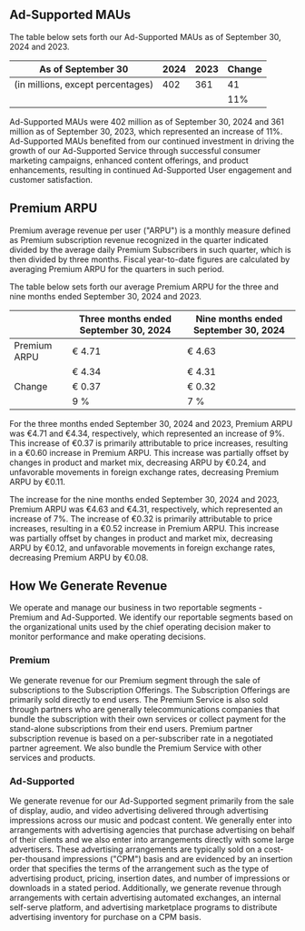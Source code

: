## Ad-Supported MAUs

The table below sets forth our Ad-Supported MAUs as of September 30, 2024 and 2023.

| As of September 30 | 2024 | 2023 | Change |
|--------------------|------|------|--------|
| (in millions, except percentages) | 402   | 361  | 41     |
| | | | 11%  |

Ad-Supported MAUs were 402 million as of September 30, 2024 and 361 million as of September 30, 2023, which represented an increase of 11%. Ad-Supported MAUs benefited from our continued investment in driving the growth of our Ad-Supported Service through successful consumer marketing campaigns, enhanced content offerings, and product enhancements, resulting in continued Ad-Supported User engagement and customer satisfaction.

## Premium ARPU

Premium average revenue per user ("ARPU") is a monthly measure defined as Premium subscription revenue recognized in the quarter indicated divided by the average daily Premium Subscribers in such quarter, which is then divided by three months. Fiscal year-to-date figures are calculated by averaging Premium ARPU for the quarters in such period.

The table below sets forth our average Premium ARPU for the three and nine months ended September 30, 2024 and 2023.

| | Three months ended September 30, 2024 | Nine months ended September 30, 2024 |
|-----------------|----------------------------------------|--------------------------------------|
| Premium ARPU    | € 4.71         | € 4.63       |
|                 | € 4.34         | € 4.31       |
| Change          | € 0.37         | € 0.32       |
|                 | 9 %            | 7 %          |

For the three months ended September 30, 2024 and 2023, Premium ARPU was €4.71 and €4.34, respectively, which represented an increase of 9%. This increase of €0.37 is primarily attributable to price increases, resulting in a €0.60 increase in Premium ARPU. This increase was partially offset by changes in product and market mix, decreasing ARPU by €0.24, and unfavorable movements in foreign exchange rates, decreasing Premium ARPU by €0.11.

The increase for the nine months ended September 30, 2024 and 2023, Premium ARPU was €4.63 and €4.31, respectively, which represented an increase of 7%. The increase of €0.32 is primarily attributable to price increases, resulting in a €0.52 increase in Premium ARPU. This increase was partially offset by changes in product and market mix, decreasing ARPU by €0.12, and unfavorable movements in foreign exchange rates, decreasing Premium ARPU by €0.08.

## How We Generate Revenue

We operate and manage our business in two reportable segments - Premium and Ad-Supported. We identify our reportable segments based on the organizational units used by the chief operating decision maker to monitor performance and make operating decisions.

### Premium

We generate revenue for our Premium segment through the sale of subscriptions to the Subscription Offerings. The Subscription Offerings are primarily sold directly to end users. The Premium Service is also sold through partners who are generally telecommunications companies that bundle the subscription with their own services or collect payment for the stand-alone subscriptions from their end users. Premium partner subscription revenue is based on a per-subscriber rate in a negotiated partner agreement. We also bundle the Premium Service with other services and products.

### Ad-Supported

We generate revenue for our Ad-Supported segment primarily from the sale of display, audio, and video advertising delivered through advertising impressions across our music and podcast content. We generally enter into arrangements with advertising agencies that purchase advertising on behalf of their clients and we also enter into arrangements directly with some large advertisers. These advertising arrangements are typically sold on a cost-per-thousand impressions ("CPM") basis and are evidenced by an insertion order that specifies the terms of the arrangement such as the type of advertising product, pricing, insertion dates, and number of impressions or downloads in a stated period. Additionally, we generate revenue through arrangements with certain advertising automated exchanges, an internal self-serve platform, and advertising marketplace programs to distribute advertising inventory for purchase on a CPM basis.